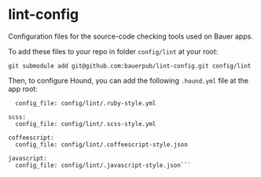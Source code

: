 # lint-config
Configuration files for the source-code checking tools used on Bauer apps.

To add these files to your repo in folder `config/lint` at your root:

```git submodule add git@github.com:bauerpub/lint-config.git config/lint```

Then, to configure Hound, you can add the following `.hound.yml` file at the app root:

```ruby:
  config_file: config/lint/.ruby-style.yml

scss:
  config_file: config/lint/.scss-style.yml

coffeescript:
  config_file: config/lint/.coffeescript-style.json

javascript:
  config_file: config/lint/.javascript-style.json```
